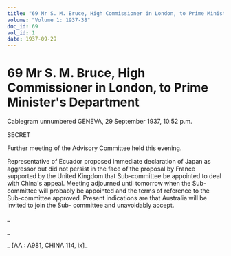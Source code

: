 ```yaml
---
title: "69 Mr S. M. Bruce, High Commissioner in London, to Prime Minister's Department"
volume: "Volume 1: 1937-38"
doc_id: 69
vol_id: 1
date: 1937-09-29
---
```


# 69 Mr S. M. Bruce, High Commissioner in London, to Prime Minister's Department

Cablegram unnumbered GENEVA, 29 September 1937, 10.52 p.m.

SECRET

Further meeting of the Advisory Committee held this evening.

Representative of Ecuador proposed immediate declaration of Japan as aggressor but did not persist in the face of the proposal by France supported by the United Kingdom that Sub-committee be appointed to deal with China's appeal. Meeting adjourned until tomorrow when the Sub-committee will probably be appointed and the terms of reference to the Sub-committee approved. Present indications are that Australia will be invited to join the Sub- committee and unavoidably accept.

_

_

_ [AA : A981, CHINA 114, ix]_
